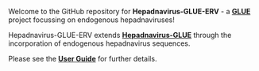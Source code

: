 Welcome to the GitHub repository for **Hepadnavirus-GLUE-ERV** - a **[GLUE](http://glue-tools.cvr.gla.ac.uk)** project focussing on endogenous hepadnaviruses!

Hepadnavirus-GLUE-ERV extends **[Hepadnavirus-GLUE](https://github.com/giffordlabcvr/Hepadnaviridae-GLUE)** through the incorporation of endogenous hepadnavirus sequences.

Please see the **[User Guide](https://github.com/giffordlabcvr/Hepadnavirus-GLUE/wiki/Hepadnaviridae-GLUE-ERV-Project-Background)** for further details.
